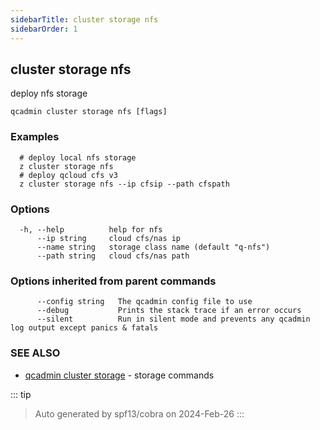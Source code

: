 ```yaml
---
sidebarTitle: cluster storage nfs
sidebarOrder: 1
---
```


## cluster storage nfs

deploy nfs storage

```
qcadmin cluster storage nfs [flags]
```

### Examples

```
  # deploy local nfs storage
  z cluster storage nfs
  # deploy qcloud cfs v3
  z cluster storage nfs --ip cfsip --path cfspath
```

### Options

```
  -h, --help          help for nfs
      --ip string     cloud cfs/nas ip
      --name string   storage class name (default "q-nfs")
      --path string   cloud cfs/nas path
```

### Options inherited from parent commands

```
      --config string   The qcadmin config file to use
      --debug           Prints the stack trace if an error occurs
      --silent          Run in silent mode and prevents any qcadmin log output except panics & fatals
```

### SEE ALSO

* [qcadmin cluster storage](cluster_storage.md)	 - storage commands

::: tip
>Auto generated by spf13/cobra on 2024-Feb-26
:::